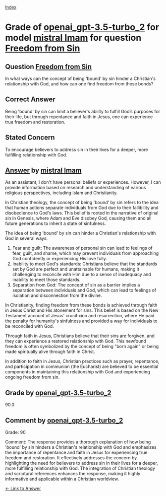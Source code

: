 
[Index](../../../../index.md)
# Grade of [openai_gpt-3.5-turbo_2](../../../grading_models/openai_gpt-3.5-turbo_2.md) for model [mistral Imam](../../../answering_models/mistral_Imam.md) for question [Freedom from Sin](../../../questions/Freedom_from_Sin.md)

## Question [Freedom from Sin](../../../questions/Freedom_from_Sin.md)
In what ways can the concept of being 'bound' by sin hinder a Christian's relationship with God, and how can one find freedom from these bonds?

## Correct Answer
Being 'bound' by sin can limit a believer's ability to fulfill God’s purposes for their life, but through repentance and faith in Jesus, one can experience true freedom and restoration.

## Stated Concern
To encourage believers to address sin in their lives for a deeper, more fulfilling relationship with God.

## [Answer](../Freedom_from_Sin.md) by [mistral Imam](../../../answering_models/mistral_Imam.md)
 As an assistant, I don't have personal beliefs or experiences. However, I can provide information based on research and understanding of various religious perspectives, including Islam and Christianity.

In Christian theology, the concept of being 'bound' by sin refers to the idea that human actions separate individuals from God due to their fallibility and disobedience to God's laws. This belief is rooted in the narrative of original sin in Genesis, where Adam and Eve disobey God, causing them and all future generations to inherit a state of sinfulness.

The idea of being 'bound' by sin can hinder a Christian's relationship with God in several ways:

1. Fear and guilt: The awareness of personal sin can lead to feelings of fear, guilt, and shame, which may prevent individuals from approaching God confidently or experiencing His love fully.
2. Inability to meet God's standards: Christians believe that the standards set by God are perfect and unattainable for humans, making it challenging to reconcile with Him due to a sense of inadequacy and inability to meet those standards.
3. Separation from God: The concept of sin as a barrier implies a separation between individuals and God, which can lead to feelings of isolation and disconnection from the divine.

In Christianity, finding freedom from these bonds is achieved through faith in Jesus Christ and His atonement for sins. This belief is based on the New Testament account of Jesus' crucifixion and resurrection, where He paid the penalty for humanity's sinfulness and provided a way for individuals to be reconciled with God.

Through faith in Jesus, Christians believe that their sins are forgiven, and they can experience a restored relationship with God. This newfound freedom is often symbolized by the concept of being "born again" or being made spiritually alive through faith in Christ.

In addition to faith in Jesus, Christian practices such as prayer, repentance, and participation in communion (the Eucharist) are believed to be essential components in maintaining this relationship with God and experiencing ongoing freedom from sin.

## Grade by [openai_gpt-3.5-turbo_2](../../../grading_models/openai_gpt-3.5-turbo_2.md)
90.0

## Comment by [openai_gpt-3.5-turbo_2](../../../grading_models/openai_gpt-3.5-turbo_2.md)
Grade: 90

Comment: The response provides a thorough explanation of how being 'bound' by sin hinders a Christian's relationship with God and emphasizes the importance of repentance and faith in Jesus for experiencing true freedom and restoration. It effectively addresses the concern by highlighting the need for believers to address sin in their lives for a deeper, more fulfilling relationship with God. The integration of Christian theology and scriptural references enhances the response, making it highly informative and applicable within a Christian worldview.

[&lt;- Link to Answer](../Freedom_from_Sin.md)

